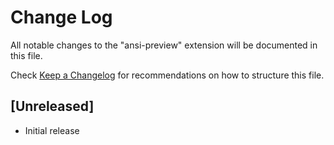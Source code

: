 # Change Log

All notable changes to the "ansi-preview" extension will be documented in this file.

Check [Keep a Changelog](http://keepachangelog.com/) for recommendations on how to structure this file.

## [Unreleased]

- Initial release